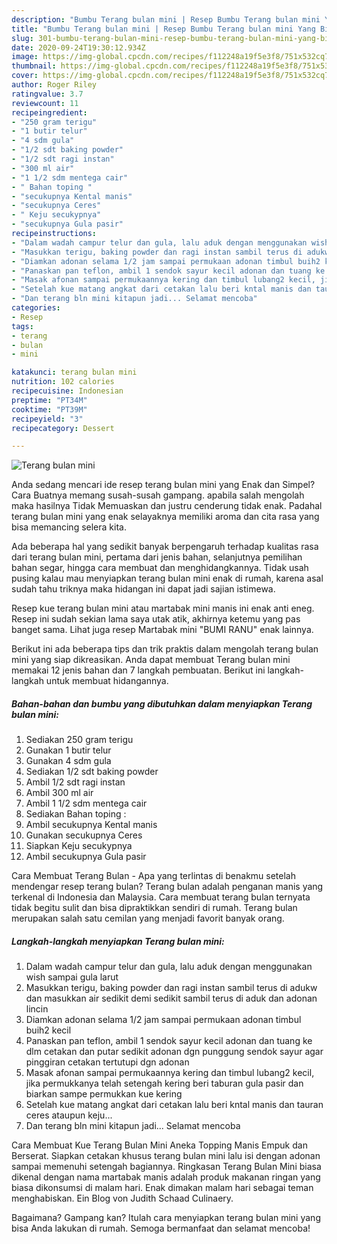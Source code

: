 ```yaml
---
description: "Bumbu Terang bulan mini | Resep Bumbu Terang bulan mini Yang Bikin Ngiler"
title: "Bumbu Terang bulan mini | Resep Bumbu Terang bulan mini Yang Bikin Ngiler"
slug: 301-bumbu-terang-bulan-mini-resep-bumbu-terang-bulan-mini-yang-bikin-ngiler
date: 2020-09-24T19:30:12.934Z
image: https://img-global.cpcdn.com/recipes/f112248a19f5e3f8/751x532cq70/terang-bulan-mini-foto-resep-utama.jpg
thumbnail: https://img-global.cpcdn.com/recipes/f112248a19f5e3f8/751x532cq70/terang-bulan-mini-foto-resep-utama.jpg
cover: https://img-global.cpcdn.com/recipes/f112248a19f5e3f8/751x532cq70/terang-bulan-mini-foto-resep-utama.jpg
author: Roger Riley
ratingvalue: 3.7
reviewcount: 11
recipeingredient:
- "250 gram terigu"
- "1 butir telur"
- "4 sdm gula"
- "1/2 sdt baking powder"
- "1/2 sdt ragi instan"
- "300 ml air"
- "1 1/2 sdm mentega cair"
- " Bahan toping "
- "secukupnya Kental manis"
- "secukupnya Ceres"
- " Keju secukypnya"
- "secukupnya Gula pasir"
recipeinstructions:
- "Dalam wadah campur telur dan gula, lalu aduk dengan menggunakan wish sampai gula larut"
- "Masukkan terigu, baking powder dan ragi instan sambil terus di adukw dan masukkan air sedikit demi sedikit sambil terus di aduk dan adonan lincin"
- "Diamkan adonan selama 1/2 jam sampai permukaan adonan timbul buih2 kecil"
- "Panaskan pan teflon, ambil 1 sendok sayur kecil adonan dan tuang ke dlm cetakan dan putar sedikit adonan dgn punggung sendok sayur agar pinggiran cetakan tertutupi dgn adonan"
- "Masak afonan sampai permukaannya kering dan timbul lubang2 kecil, jika permukkanya telah setengah kering beri taburan gula pasir dan biarkan sampe permukkan kue kering"
- "Setelah kue matang angkat dari cetakan lalu beri kntal manis dan tauran ceres ataupun keju..."
- "Dan terang bln mini kitapun jadi... Selamat mencoba"
categories:
- Resep
tags:
- terang
- bulan
- mini

katakunci: terang bulan mini 
nutrition: 102 calories
recipecuisine: Indonesian
preptime: "PT34M"
cooktime: "PT39M"
recipeyield: "3"
recipecategory: Dessert

---
```



![Terang bulan mini](https://img-global.cpcdn.com/recipes/f112248a19f5e3f8/751x532cq70/terang-bulan-mini-foto-resep-utama.jpg)

Anda sedang mencari ide resep terang bulan mini yang Enak dan Simpel? Cara Buatnya memang susah-susah gampang. apabila salah mengolah maka hasilnya Tidak Memuaskan dan justru cenderung tidak enak. Padahal terang bulan mini yang enak selayaknya memiliki aroma dan cita rasa yang bisa memancing selera kita.

Ada beberapa hal yang sedikit banyak berpengaruh terhadap kualitas rasa dari terang bulan mini, pertama dari jenis bahan, selanjutnya pemilihan bahan segar, hingga cara membuat dan menghidangkannya. Tidak usah pusing kalau mau menyiapkan terang bulan mini enak di rumah, karena asal sudah tahu triknya maka hidangan ini dapat jadi sajian istimewa.

Resep kue terang bulan mini atau martabak mini manis ini enak anti eneg. Resep ini sudah sekian lama saya utak atik, akhirnya ketemu yang pas banget sama. Lihat juga resep Martabak mini &#34;BUMI RANU&#34; enak lainnya.


Berikut ini ada beberapa tips dan trik praktis dalam mengolah terang bulan mini yang siap dikreasikan. Anda dapat membuat Terang bulan mini memakai 12 jenis bahan dan 7 langkah pembuatan. Berikut ini langkah-langkah untuk membuat hidangannya.

<!--inarticleads1-->

##### Bahan-bahan dan bumbu yang dibutuhkan dalam menyiapkan Terang bulan mini:

1. Sediakan 250 gram terigu
1. Gunakan 1 butir telur
1. Gunakan 4 sdm gula
1. Sediakan 1/2 sdt baking powder
1. Ambil 1/2 sdt ragi instan
1. Ambil 300 ml air
1. Ambil 1 1/2 sdm mentega cair
1. Sediakan  Bahan toping :
1. Ambil secukupnya Kental manis
1. Gunakan secukupnya Ceres
1. Siapkan  Keju secukypnya
1. Ambil secukupnya Gula pasir


Cara Membuat Terang Bulan - Apa yang terlintas di benakmu setelah mendengar resep terang bulan? Terang bulan adalah penganan manis yang terkenal di Indonesia dan Malaysia. Cara membuat terang bulan ternyata tidak begitu sulit dan bisa dipraktikkan sendiri di rumah. Terang bulan merupakan salah satu cemilan yang menjadi favorit banyak orang. 

<!--inarticleads2-->

##### Langkah-langkah menyiapkan Terang bulan mini:

1. Dalam wadah campur telur dan gula, lalu aduk dengan menggunakan wish sampai gula larut
1. Masukkan terigu, baking powder dan ragi instan sambil terus di adukw dan masukkan air sedikit demi sedikit sambil terus di aduk dan adonan lincin
1. Diamkan adonan selama 1/2 jam sampai permukaan adonan timbul buih2 kecil
1. Panaskan pan teflon, ambil 1 sendok sayur kecil adonan dan tuang ke dlm cetakan dan putar sedikit adonan dgn punggung sendok sayur agar pinggiran cetakan tertutupi dgn adonan
1. Masak afonan sampai permukaannya kering dan timbul lubang2 kecil, jika permukkanya telah setengah kering beri taburan gula pasir dan biarkan sampe permukkan kue kering
1. Setelah kue matang angkat dari cetakan lalu beri kntal manis dan tauran ceres ataupun keju...
1. Dan terang bln mini kitapun jadi... Selamat mencoba


Cara Membuat Kue Terang Bulan Mini Aneka Topping Manis Empuk dan Berserat. Siapkan cetakan khusus terang bulan mini lalu isi dengan adonan sampai memenuhi setengah bagiannya. Ringkasan Terang Bulan Mini biasa dikenal dengan nama martabak manis adalah produk makanan ringan yang biasa dikonsumsi di malam hari. Enak dimakan malam hari sebagai teman menghabiskan. Ein Blog von Judith Schaad Culinaery. 

Bagaimana? Gampang kan? Itulah cara menyiapkan terang bulan mini yang bisa Anda lakukan di rumah. Semoga bermanfaat dan selamat mencoba!
